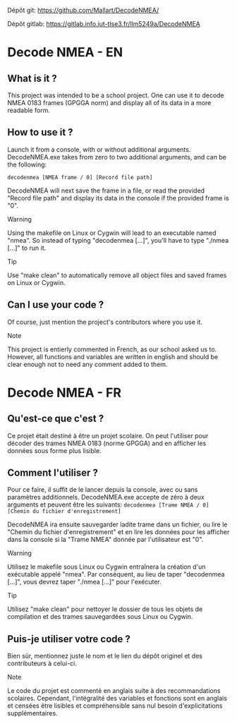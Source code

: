 Dépôt git: https://github.com/Mallart/DecodeNMEA/

Dépôt gitlab: https://gitlab.info.iut-tlse3.fr/llm5249a/DecodeNMEA

# Decode NMEA - EN
## What is it ?
This project was intended to be a school project.
One can use it to decode NMEA 0183 frames (GPGGA norm) and display all of its data in a more readable form.
## How to use it ?
Launch it from a console, with or without additional arguments.
DecodeNMEA.exe takes from zero to two additional arguments, and can be the following:

`decodenmea [NMEA frame / 0] [Record file path]`

DecodeNMEA will next save the frame in a file, or read the provided "Record file path" and display its data in the console if the provided frame is "0".
> [!WARNING]
> Using the makefile on Linux or Cygwin will lead to an executable named "nmea". So instead of typing "decodenmea [...]", you'll have to type "./nmea [...]" to run it.

> [!TIP]
> Use "make clean" to automatically remove all object files and saved frames on Linux or Cygwin.

## Can I use your code ?
Of course, just mention the project's contributors where you use it.

> [!NOTE]
> This project is entierly commented in French, as our school asked us to. However, all functions and variables are written in english and should be clear enough not to need any comment added to them.

# Decode NMEA - FR
## Qu'est-ce que c'est ?
Ce projet était destiné à être un projet scolaire.
On peut l'utiliser pour décoder des trames NMEA 0183 (norme GPGGA) and en afficher les données sous forme plus lisible.
## Comment l'utiliser ?
Pour ce faire, il suffit de le lancer depuis la console, avec ou sans paramètres additionnels.
DecodeNMEA.exe accepte de zéro à deux arguments et peuvent être les suivants:
`decodenmea [Trame NMEA / 0] [Chemin du fichier d'enregistrement]`

DecodeNMEA ira ensuite sauvegarder ladite trame dans un fichier, ou lire le "Chemin du fichier d'enregistrement" et en lire les données pour les afficher dans la console si la "Trame NMEA" donnée par l'utilisateur est "0".

> [!WARNING]
> Utilisez le makefile sous Linux ou Cygwin entraînera la création d'un exécutable appelé "nmea". Par conséquent, au lieu de taper "decodenmea [...]", vous devrez taper "./nmea [...]" pour l'exécuter.

> [!TIP]
> Utilisez "make clean" pour nettoyer le dossier de tous les objets de compilation et des trames sauvegardées sous Linux ou Cygwin.

## Puis-je utiliser votre code ?
Bien sûr, mentionnez juste le nom et le lien du dépôt originel et des contributeurs à celui-ci.

> [!NOTE]
> Le code du projet est commenté en anglais suite à des recommandations scolaires. Cependant, l'intégralité des variables et fonctions sont en anglais et censées être lisibles et compréhensible sans nul besoin d'explicitations supplémentaires.

